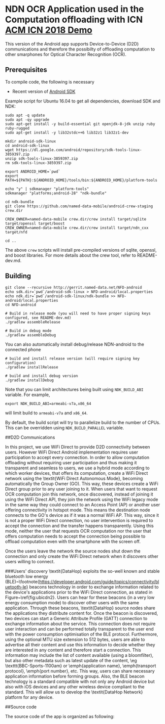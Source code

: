 NDN OCR Application used in the Computation offloading with ICN [ACM ICN 2018 Demo](http://conferences.sigcomm.org/acm-icn/2018/proceedings/icn18posterdemo-final4.pdf)
================================================

This version of the Android app supports Device-to-Device (D2D) communications and therefore the possibilty of offloading computation to other smarphones for Optical Character Recognition (OCR).

## Prerequisites

To compile code, the following is necessary

- Recent version of [Android SDK](http://developer.android.com/sdk/index.html)

Example script for Ubuntu 16.04 to get all dependencies, download SDK and NDK:

    sudo apt -q update
    sudo apt -qy upgrade
    sudo apt-get install -y build-essential git openjdk-8-jdk unzip ruby ruby-rugged
    sudo apt-get install -y lib32stdc++6 lib32z1 lib32z1-dev

    mkdir android-sdk-linux
    cd android-sdk-linux
    wget https://dl.google.com/android/repository/sdk-tools-linux-3859397.zip
    unzip sdk-tools-linux-3859397.zip
    rm sdk-tools-linux-3859397.zip

    export ANDROID_HOME=`pwd`
    export PATH=${PATH}:${ANDROID_HOME}/tools/bin:${ANDROID_HOME}/platform-tools

    echo "y" | sdkmanager "platform-tools"
    sdkmanager "platforms;android-28" "ndk-bundle"

    cd ndk-bundle
    git clone https://github.com/named-data-mobile/android-crew-staging crew.dir

    CREW_OWNER=named-data-mobile crew.dir/crew install target/sqlite target/openssl target/boost
    CREW_OWNER=named-data-mobile crew.dir/crew install target/ndn_cxx target/nfd

    cd ..

The above `crew` scripts will install pre-compiled versions of sqlite, openssl, and boost libraries.
For more details about the crew tool, refer to README-dev.md.

## Building

    git clone --recursive http://gerrit.named-data.net/NFD-android
    echo sdk.dir=`pwd`/android-sdk-linux > NFD-android/local.properties
    echo ndk.dir=`pwd`/android-sdk-linux/ndk-bundle >> NFD-android/local.properties
    cd NFD-android

    # Build in release mode (you will need to have proper signing keys configured, see README-dev.md)
    ./gradlew assembleRelease

    # Build in debug mode
    ./gradlew assembleDebug

You can also automatically install debug/release NDN-android to the connected phone

    # build and install release version (will require signing key configuration)
    ./gradlew installRelease

    # build and install debug version
    ./gradlew installDebug

Note that you can limit architectures being built using `NDK_BUILD_ABI` variable.  For example,

    export NDK_BUILD_ABI=armeabi-v7a,x86_64

will limit build to `armeabi-v7a` and `x86_64`.

By default, the build script will try to parallelize build to the number of CPUs.  This can be
overridden using `NDK_BUILD_PARALLEL` variable.

##D2D Communications

In this project, we use WiFi Direct to provide D2D connectivity between users. However WiFi Direct Android implementation  requires user participation to accept every connection. In order to allow computation offloading without requiring user participation and thus making it transparent and seamless to users, we use a hybrid mode according to which worker devices, that offers its computation, create a WiFi Direct network using the \textit{WiFi Direct Autonomous Mode}, becoming automatically the Group Owner (GO). This way, these devices create a WiFi Direct group prior to any user joining to it. When users that want to request OCR computation join this network, once discovered, instead of joining it using the WiFi Direct API, they join the network using the WiFi legacy mode in the same way they could connect to an Access Point (AP) or another user offering connectivity in hotspot mode.  This means the 
destination node connects to the GO's device as if it was a normal WiFi AP. This way, since it is not a proper WiFi Direct connection, no  user intervention is required to accept the connection and the transfer happens transparently. Using this mode, neither the user that requests OCR computation nor the user that offers computation needs to accept the connection being possible to offload computation even with the smartphone with the screen off. 

Once the users leave the network the source nodes shut down the connection and only create the WiFi Direct network when it discovers other users willing to connect.

###Users' discovery
\textit{DataHop} exploits the so-well known and stable  bluetooth low 
energy (BLE)~\footnote{https://developer.android.com/guide/topics/connectivity/bluetooth-le} beacons technology in order to 
exchange information related to the device's applications prior to the WiFi Direct connection, as stated in Figure~\ref{fig:ubicdn2}. 
Users can hear for these beacons (in a very low energy consumption mode) to discover other users with the same application.
Through these beacons, \textit{DataHop} source nodes share the applications they distribute content for.
Once the beacon is discovered, two devices can start a Generic Attribute Profile (GATT) connection to exchange information about the  service. This connection does not require user interaction and can be performed totally transparent to the user end with the power  consumption optimisation of the BLE protocol.
Furthermore, using the optional MTU size extension to 512 bytes, users are able to advertise all their content and use this information to decide  whether they are interested in any content and therefore start a connection.
This information may include the list of content available (using a bloomfilter), but also other metadata such as latest update of the 
content, \eg \texttt{BBC-Sports-1100am} or \emph{application name}, \emph{transport protocol}, \emph{port number}, etc. 
This way, users can share necessary application information before forming groups.
Also, the BLE beacon technology is a standard compatible with not only any Android device but also with iOS devices and any other wireless device compliant to the standard. This will allow us to develop the \textit{DataHop Network} platform for any device.


##Source code 

The source code of the app is organized as following:

